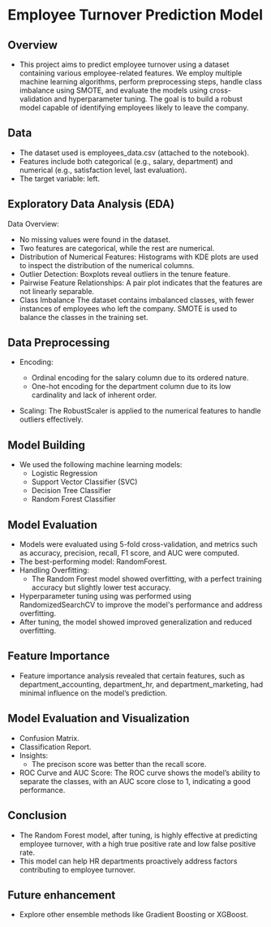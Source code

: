 # Employee Turnover Prediction Model
## Overview
- This project aims to predict employee turnover using a dataset containing various employee-related features. We employ multiple machine learning algorithms, perform preprocessing steps, handle class imbalance using SMOTE, and evaluate the models using cross-validation and hyperparameter tuning. The goal is to build a robust model capable of identifying employees likely to leave the company.

## Data
- The dataset used is employees_data.csv (attached to the notebook).
- Features include both categorical (e.g., salary, department) and numerical (e.g., satisfaction level, last evaluation).
- The target variable: left.
  
## Exploratory Data Analysis (EDA)
Data Overview:
- No missing values were found in the dataset.
- Two features are categorical, while the rest are numerical.
- Distribution of Numerical Features: Histograms with KDE plots are used to inspect the distribution of the numerical columns.
- Outlier Detection: Boxplots reveal outliers in the tenure feature.
- Pairwise Feature Relationships: A pair plot indicates that the features are not linearly separable.
- Class Imbalance
The dataset contains imbalanced classes, with fewer instances of employees who left the company. SMOTE  is used to balance the classes in the training set.

## Data Preprocessing
- Encoding:
    - Ordinal encoding for the salary column due to its ordered nature.
    - One-hot encoding for the department column due to its low cardinality and lack of inherent order.

- Scaling: The RobustScaler is applied to the numerical features to handle outliers effectively.

## Model Building
- We used the following machine learning models:
     - Logistic Regression
     - Support Vector Classifier (SVC)
     - Decision Tree Classifier
     - Random Forest Classifier

## Model Evaluation
- Models were evaluated using 5-fold cross-validation, and metrics such as accuracy, precision, recall, F1 score, and AUC were computed.
- The best-performing model: RandomForest.
- Handling Overfitting:
    - The Random Forest model showed overfitting, with a perfect training accuracy but slightly lower test accuracy.
- Hyperparameter tuning using  was performed using RandomizedSearchCV to improve the model's performance and address overfitting.
- After tuning, the model showed improved generalization and reduced overfitting.
  
## Feature Importance
- Feature importance analysis revealed that certain features, such as department_accounting, department_hr, and department_marketing, had minimal influence on the model’s prediction.
  
## Model Evaluation and Visualization
- Confusion Matrix.
- Classification Report.
- Insights:
     - The precison score was better than the recall score.
- ROC Curve and AUC Score: The ROC curve shows the model’s ability to separate the classes, with an AUC score close to 1, indicating a good performance.
  
## Conclusion
- The Random Forest model, after tuning, is highly effective at predicting employee turnover, with a high true positive rate and low false positive rate. 
- This model can help HR departments proactively address factors contributing to employee turnover.


## Future enhancement
- Explore other ensemble methods like Gradient Boosting or XGBoost.
